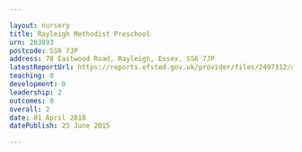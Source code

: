 ```yaml
---

layout: nursery
title: Rayleigh Methodist Preschool
urn: 203893
postcode: SS6 7JP
address: 78 Eastwood Road, Rayleigh, Essex, SS6 7JP
latestReportUrl: https://reports.ofsted.gov.uk/provider/files/2497312/urn/203893.pdf
teaching: 0
development: 0
leadership: 2
outcomes: 0
overall: 2
date: 01 April 2018 
datePublish: 25 June 2015

---
```

